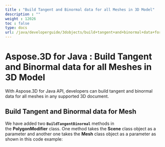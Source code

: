 ```yaml
---
title : "Build Tangent and Binormal data for all Meshes in 3D Model" 
description : "" 
weight : 12026 
toc : false
type: docs
url: /java/developerguide/3dobjects/build+tangent+and+binormal+data+for+all+meshes+in+3d+model/
---
```


# Aspose.3D for Java : Build Tangent and Binormal data for all Meshes in 3D Model


With Aspose.3D for Java API, developers can build tangent and binormal data for all meshes in any supported 3D document.

## Build Tangent and Binormal data for Mesh

We have added two **`BuildTangentBinormal`** methods in the **PolygonModifier** class. One method takes the **Scene** class object as a parameter and another one takes the **Mesh** class object as a parameter as shown in this code example:

